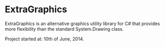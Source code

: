 ExtraGraphics
=============

ExtraGraphics is an alternative graphics utility library for C# that provides more flexibility than the standard System.Drawing class.
 
Project started at: 10th of June, 2014.